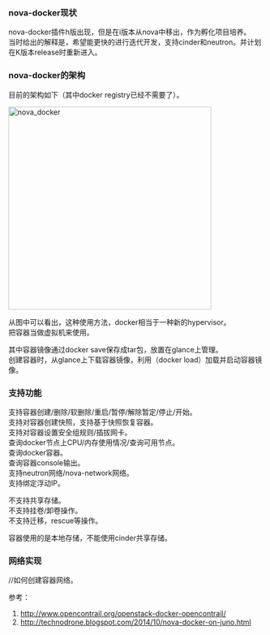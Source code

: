 ### nova-docker现状
nova-docker插件h版出现，但是在i版本从nova中移出，作为孵化项目培养。   
当时给出的解释是，希望能更快的进行迭代开发，支持cinder和neutron。并计划在K版本release时重新进入。  

### nova-docker的架构  
目前的架构如下（其中docker registry已经不需要了）。   

<img src="https://wiki.openstack.org/w/images/6/6c/Docker-under-the-hood.png" alt="nova_docker" title="nova_docker" width="400" />   

从图中可以看出，这种使用方法，docker相当于一种新的hypervisor。  
把容器当做虚拟机来使用。  

其中容器镜像通过docker save保存成tar包，放置在glance上管理。   
创建容器时，从glance上下载容器镜像，利用（docker load）加载并启动容器镜像。  

### 支持功能   
支持容器创建/删除/软删除/重启/暂停/解除暂定/停止/开始。  
支持对容器创建快照，支持基于快照恢复容器。  
支持对容器设置安全组规则/插拔网卡。  
查询docker节点上CPU/内存使用情况/查询可用节点。  
查询docker容器。  
查询容器console输出。  
支持neutron网络/nova-network网络。  
支持绑定浮动IP。  

不支持共享存储。  
不支持挂卷/卸卷操作。  
不支持迁移，rescue等操作。  

容器使用的是本地存储，不能使用cinder共享存储。

### 网络实现       
//如何创建容器网络。

参考：  
1. http://www.opencontrail.org/openstack-docker-opencontrail/   
2. http://technodrone.blogspot.com/2014/10/nova-docker-on-juno.html    
